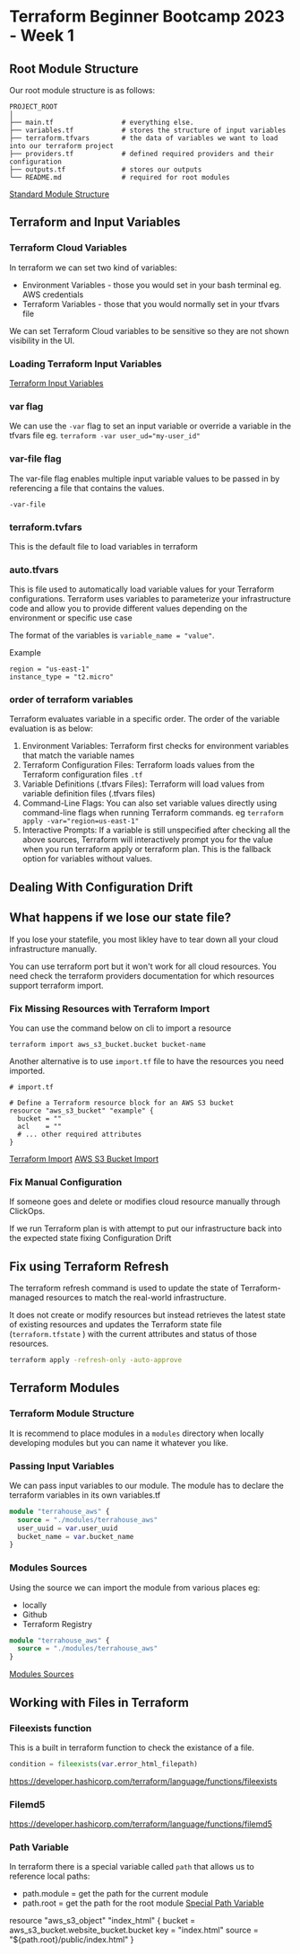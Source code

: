 # Terraform Beginner Bootcamp 2023 - Week 1

## Root Module Structure

Our root module structure is as follows:

```
PROJECT_ROOT
│
├── main.tf                 # everything else.
├── variables.tf            # stores the structure of input variables
├── terraform.tfvars        # the data of variables we want to load into our terraform project
├── providers.tf            # defined required providers and their configuration
├── outputs.tf              # stores our outputs
└── README.md               # required for root modules
```

[Standard Module Structure](https://developer.hashicorp.com/terraform/language/modules/develop/structure)

## Terraform and Input Variables

### Terraform Cloud Variables

In terraform we can set two kind of variables:
- Environment Variables - those you would set in your bash terminal eg. AWS credentials
- Terraform Variables - those that you would normally set in your tfvars file

We can set Terraform Cloud variables to be sensitive so they are not shown visibility in the UI.

### Loading Terraform Input Variables

[Terraform Input Variables](https://developer.hashicorp.com/terraform/language/values/variables)

### var flag
We can use the `-var` flag to set an input variable or override a variable in the tfvars file eg. `terraform -var user_ud="my-user_id"`

### var-file flag

The var-file flag enables multiple input variable values to be passed in by referencing a file that contains the values.

```-var-file```

### terraform.tvfars

This is the default file to load variables in terraform  

### auto.tfvars

This is file used to automatically load variable values for your Terraform configurations. Terraform uses variables to parameterize your infrastructure code and allow you to provide different values depending on the environment or specific use case

The format of the variables is ```variable_name = "value"```.

Example
```
region = "us-east-1"
instance_type = "t2.micro"

```

### order of terraform variables

Terraform evaluates variable in a specific order. The order of the variable evaluation is as below:

1. Environment Variables: Terraform first checks for environment variables that match the variable names
2. Terraform Configuration Files: Terraform loads values from the Terraform configuration files ```.tf```
3. Variable Definitions (.tfvars Files): Terraform will load values from variable definition files (.tfvars files)
4. Command-Line Flags: You can also set variable values directly using command-line flags when running Terraform commands. eg ```terraform apply -var="region=us-east-1"```
5. Interactive Prompts: If a variable is still unspecified after checking all the above sources, Terraform will interactively prompt you for the value when you run terraform apply or terraform plan. This is the fallback option for variables without values.

## Dealing With Configuration Drift

## What happens if we lose our state file?

If you lose your statefile, you most likley have to tear down all your cloud infrastructure manually.

You can use terraform port but it won't work for all cloud resources. You need check the terraform providers documentation for which resources support terraform import.

### Fix Missing Resources with Terraform Import
You can use the command below on cli to import a resource

`terraform import aws_s3_bucket.bucket bucket-name`

Another alternative is to use `import.tf` file to have the resources you need imported.

```
# import.tf

# Define a Terraform resource block for an AWS S3 bucket
resource "aws_s3_bucket" "example" {
  bucket = ""
  acl    = ""
  # ... other required attributes
}
```

[Terraform Import](https://developer.hashicorp.com/terraform/cli/import)
[AWS S3 Bucket Import](https://registry.terraform.io/providers/hashicorp/aws/latest/docs/resources/s3_bucket#import)

### Fix Manual Configuration

If someone goes and delete or modifies cloud resource manually through ClickOps. 

If we run Terraform plan is with attempt to put our infrastructure back into the expected state fixing Configuration Drift

## Fix using Terraform Refresh
The terraform refresh command is used to update the state of Terraform-managed resources to match the real-world infrastructure.

It does not create or modify resources but instead retrieves the latest state of existing resources and updates the Terraform state file (```terraform.tfstate``` ) with the current attributes and status of those resources.

```sh
terraform apply -refresh-only -auto-approve
```


## Terraform Modules

### Terraform Module Structure

It is recommend to place modules in a `modules` directory when locally developing modules but you can name it whatever you like.

### Passing Input Variables

We can pass input variables to our module.
The module has to declare the terraform variables in its own variables.tf

```tf
module "terrahouse_aws" {
  source = "./modules/terrahouse_aws"
  user_uuid = var.user_uuid
  bucket_name = var.bucket_name
}
```

### Modules Sources

Using the source we can import the module from various places eg:
- locally
- Github
- Terraform Registry

```tf
module "terrahouse_aws" {
  source = "./modules/terrahouse_aws"
}
```


[Modules Sources](https://developer.hashicorp.com/terraform/language/modules/sources)


## Working with Files in Terraform


### Fileexists function

This is a built in terraform function to check the existance of a file.

```tf
condition = fileexists(var.error_html_filepath)
```

https://developer.hashicorp.com/terraform/language/functions/fileexists

### Filemd5

https://developer.hashicorp.com/terraform/language/functions/filemd5

### Path Variable

In terraform there is a special variable called `path` that allows us to reference local paths:
- path.module = get the path for the current module
- path.root = get the path for the root module
[Special Path Variable](https://developer.hashicorp.com/terraform/language/expressions/references#filesystem-and-workspace-info)


resource "aws_s3_object" "index_html" {
  bucket = aws_s3_bucket.website_bucket.bucket
  key    = "index.html"
  source = "${path.root}/public/index.html"
}